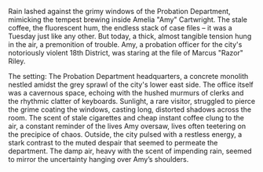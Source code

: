Rain lashed against the grimy windows of the Probation Department, mimicking the tempest brewing inside Amelia "Amy" Cartwright.  The stale coffee, the fluorescent hum, the endless stack of case files – it was a Tuesday just like any other.  But today, a thick, almost tangible tension hung in the air, a premonition of trouble.  Amy, a probation officer for the city's notoriously violent 18th District, was staring at the file of Marcus "Razor" Riley.

The setting:  The Probation Department headquarters, a concrete monolith nestled amidst the grey sprawl of the city's lower east side.  The office itself was a cavernous space, echoing with the hushed murmurs of clerks and the rhythmic clatter of keyboards.  Sunlight, a rare visitor, struggled to pierce the grime coating the windows, casting long, distorted shadows across the room.  The scent of stale cigarettes and cheap instant coffee clung to the air, a constant reminder of the lives Amy oversaw, lives often teetering on the precipice of chaos.  Outside, the city pulsed with a restless energy, a stark contrast to the muted despair that seemed to permeate the department.  The damp air, heavy with the scent of impending rain, seemed to mirror the uncertainty hanging over Amy’s shoulders.
